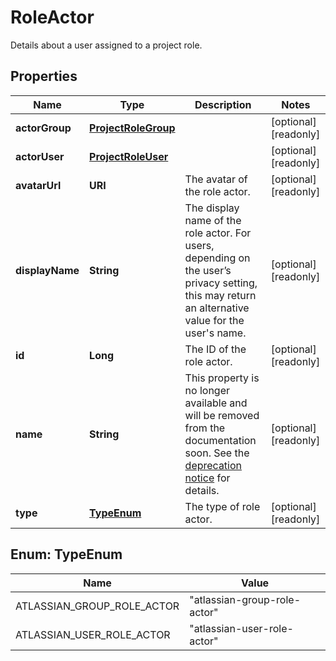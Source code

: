 

# RoleActor

Details about a user assigned to a project role.

## Properties

| Name | Type | Description | Notes |
|------------ | ------------- | ------------- | -------------|
|**actorGroup** | [**ProjectRoleGroup**](ProjectRoleGroup.md) |  |  [optional] [readonly] |
|**actorUser** | [**ProjectRoleUser**](ProjectRoleUser.md) |  |  [optional] [readonly] |
|**avatarUrl** | **URI** | The avatar of the role actor. |  [optional] [readonly] |
|**displayName** | **String** | The display name of the role actor. For users, depending on the user’s privacy setting, this may return an alternative value for the user&#39;s name. |  [optional] [readonly] |
|**id** | **Long** | The ID of the role actor. |  [optional] [readonly] |
|**name** | **String** | This property is no longer available and will be removed from the documentation soon. See the [deprecation notice](https://developer.atlassian.com/cloud/jira/platform/deprecation-notice-user-privacy-api-migration-guide/) for details. |  [optional] [readonly] |
|**type** | [**TypeEnum**](#TypeEnum) | The type of role actor. |  [optional] [readonly] |



## Enum: TypeEnum

| Name | Value |
|---- | -----|
| ATLASSIAN_GROUP_ROLE_ACTOR | &quot;atlassian-group-role-actor&quot; |
| ATLASSIAN_USER_ROLE_ACTOR | &quot;atlassian-user-role-actor&quot; |



